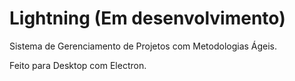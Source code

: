 # Lightning (Em desenvolvimento)
Sistema de Gerenciamento de Projetos com Metodologias Ágeis.


Feito para Desktop com Electron.